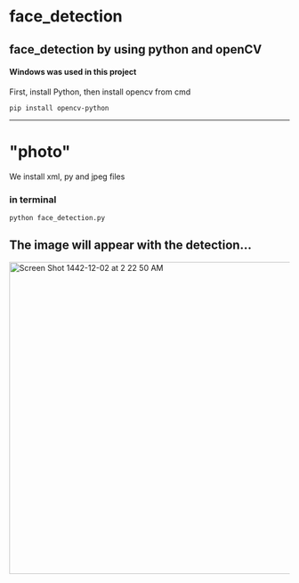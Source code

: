 # face_detection

## face_detection by using python and openCV

#### Windows was used in this project

First, install Python, then install opencv from cmd


```
pip install opencv-python
```
--------------------------------------------------
# "photo"
We install xml, py and jpeg files

### in terminal
```
python face_detection.py
```
## The image will appear with the detection...

<img width="560" alt="Screen Shot 1442-12-02 at 2 22 50 AM" src="https://user-images.githubusercontent.com/85907057/125212737-1dfe5880-e2b8-11eb-8a01-663f8b3d9f09.png">


